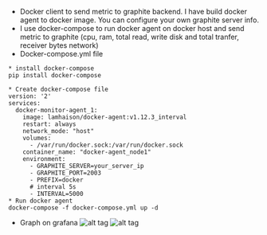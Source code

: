 * Docker client to send metric to graphite backend. I have build docker agent to docker image. You can configure your own graphite server info.
* I use docker-compose to run docker agent on docker host and send metric to graphite (cpu, ram, total read, write disk and total tranfer, receiver bytes network)
* Docker-compose.yml file
```
* install docker-compose
pip install docker-compose

* Create docker-compose file
version: '2'
services:
  docker-monitor-agent_1:
    image: lamhaison/docker-agent:v1.12.3_interval
    restart: always
    network_mode: "host"
    volumes:
      - /var/run/docker.sock:/var/run/docker.sock
    container_name: "docker-agent_node1"
    environment:
      - GRAPHITE_SERVER=your_server_ip
      - GRAPHITE_PORT=2003
      - PREFIX=docker
      # interval 5s
      - INTERVAL=5000      
* Run docker agent
docker-compose -f docker-compose.yml up -d
```



* Graph on grafana
![alt tag](https://github.com/lamhaison/docker-agent-for-graphite/blob/master/Screenshot_20170226_161901.png)
![alt tag](https://github.com/lamhaison/docker-agent-for-graphite/blob/master/Screenshot_20170226_162239.png)
